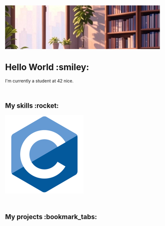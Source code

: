 ![Bannière de profil](./assets/banner.jpg)
<h1>Hello World :smiley:</h1>
<p>I'm currently a student at 42 nice.</p>
<br/>
<h2>My skills :rocket:</h2>
<p><img src="./assets/c.svg"/></p>
<br/>
<h2>My projects :bookmark_tabs:</h2>
